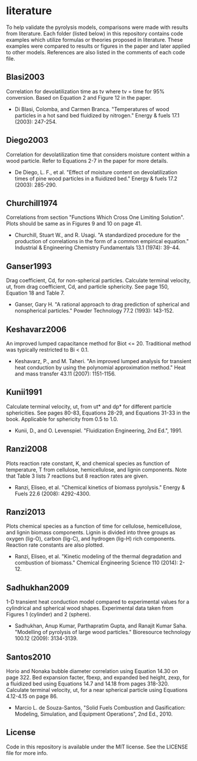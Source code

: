 # literature

To help validate the pyrolysis models, comparisons were made with results from literature. Each folder (listed below) in this repository contains code examples which utilize formulas or theories proposed in literature. These examples were compared to results or figures in the paper and later applied to other models. References are also listed in the comments of each code file.

## Blasi2003
Correlation for devolatilization time as tv where tv = time for 95% conversion. Based on Equation 2 and Figure 12 in the paper.
- Di Blasi, Colomba, and Carmen Branca. "Temperatures of wood particles in a hot sand bed fluidized by 
nitrogen." Energy & fuels 17.1 (2003): 247-254.

## Diego2003
Correlation for devolatilization time that considers moisture content within a wood particle. Refer to Equations 2-7 in the paper for more details.
- De Diego, L. F., et al. "Effect of moisture content on devolatilization times of pine wood particles in a 
fluidized bed." Energy & fuels 17.2 (2003): 285-290.

## Churchill1974
Correlations from section "Functions Which Cross One Limiting Solution". Plots should be same as in Figures 9 and 10 on page 41.
- Churchill, Stuart W., and R. Usagi. "A standardized procedure for the production of correlations in the form of a common empirical equation." Industrial & Engineering Chemistry Fundamentals 13.1 (1974): 39-44.

## Ganser1993
Drag coefficient, Cd, for non-spherical particles. Calculate terminal velocity, ut, from drag coefficient, Cd, and particle sphericity. See page 150, Equation 18 and Table 7.
- Ganser, Gary H. "A rational approach to drag prediction of spherical and nonspherical particles." Powder Technology 77.2 (1993): 143-152.

## Keshavarz2006
An improved lumped capacitance method for Biot <= 20. Traditional method was typically restricted to Bi < 0.1.
- Keshavarz, P., and M. Taheri. "An improved lumped analysis for transient heat conduction by using the polynomial approximation method." Heat and mass transfer 43.11 (2007): 1151-1156.

## Kunii1991
Calculate terminal velocity, ut, from ut* and dp* for different particle sphericities. See pages 80-83, Equations 28-29, and Equations 31-33 in the book. Applicable for sphericity from 0.5 to 1.0.
- Kunii, D., and O. Levenspiel. "Fluidization Engineering, 2nd Ed.", 1991.

## Ranzi2008
Plots reaction rate constant, K, and chemical species as function of temperature, T from cellulose, hemicellulose, and lignin components. Note that Table 3 lists 7 reactions but 8 reaction rates are given.
- Ranzi, Eliseo, et al. "Chemical kinetics of biomass pyrolysis." Energy & Fuels 22.6 (2008): 4292-4300.

## Ranzi2013
Plots chemical species as a function of time for cellulose, hemicellulose, and lignin biomass components. Lignin is divided into three groups as oxygen (lig-O), carbon (lig-C), and hydrogen (lig-H) rich components. Reaction rate constants are also plotted.
- Ranzi, Eliseo, et al. "Kinetic modeling of the thermal degradation and combustion of biomass." Chemical Engineering Science 110 (2014): 2-12.

## Sadhukhan2009
1-D transient heat conduction model compared to experimental values for a cylindrical and spherical wood shapes. Experimental data taken from Figures 1 (cylinder) and 2 (sphere).
- Sadhukhan, Anup Kumar, Parthapratim Gupta, and Ranajit Kumar Saha. "Modelling of pyrolysis of large wood particles." Bioresource technology 100.12 (2009): 3134-3139.

## Santos2010
Horio and Nonaka bubble diameter correlation using Equation 14.30 on page 322. Bed expansion facter, fbexp, and expanded bed height, zexp, for a fluidized bed using Equations 14.7 and 14.18 from pages 318-320. Calculate terminal velocity, ut, for a near spherical particle using Equations 4.12-4.15 on page 86.
- Marcio L. de Souza-Santos, "Solid Fuels Combustion and Gasification: Modeling, Simulation, and Equipment Operations", 2nd Ed., 2010.

## License
Code in this repository is available under the MIT license. See the LICENSE file for more info.
